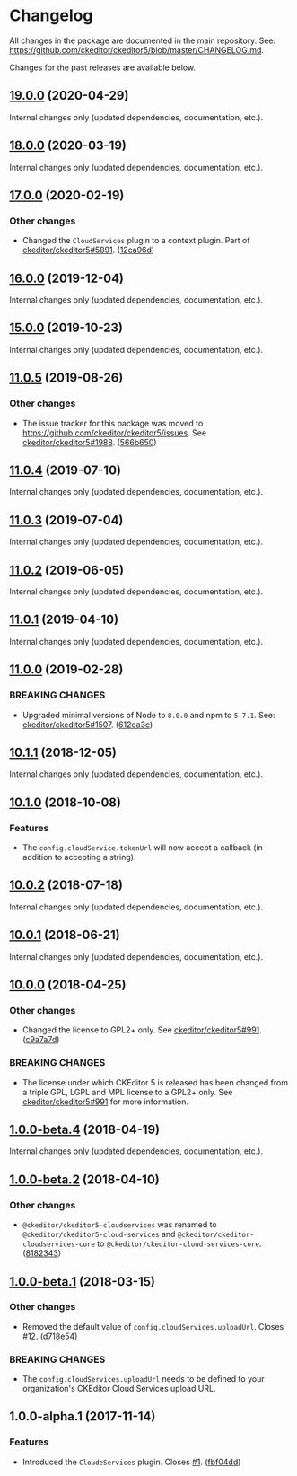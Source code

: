 Changelog
=========

All changes in the package are documented in the main repository. See: https://github.com/ckeditor/ckeditor5/blob/master/CHANGELOG.md.

Changes for the past releases are available below.

## [19.0.0](https://github.com/ckeditor/ckeditor5-cloud-services/compare/v18.0.0...v19.0.0) (2020-04-29)

Internal changes only (updated dependencies, documentation, etc.).


## [18.0.0](https://github.com/ckeditor/ckeditor5-cloud-services/compare/v17.0.0...v18.0.0) (2020-03-19)

Internal changes only (updated dependencies, documentation, etc.).


## [17.0.0](https://github.com/ckeditor/ckeditor5-cloud-services/compare/v16.0.0...v17.0.0) (2020-02-19)

### Other changes

* Changed the `CloudServices` plugin to a context plugin. Part of [ckeditor/ckeditor5#5891](https://github.com/ckeditor/ckeditor5/issues/5891). ([12ca96d](https://github.com/ckeditor/ckeditor5-cloud-services/commit/12ca96d))


## [16.0.0](https://github.com/ckeditor/ckeditor5-cloud-services/compare/v15.0.0...v16.0.0) (2019-12-04)

Internal changes only (updated dependencies, documentation, etc.).


## [15.0.0](https://github.com/ckeditor/ckeditor5-cloud-services/compare/v11.0.5...v15.0.0) (2019-10-23)

Internal changes only (updated dependencies, documentation, etc.).


## [11.0.5](https://github.com/ckeditor/ckeditor5-cloud-services/compare/v11.0.4...v11.0.5) (2019-08-26)

### Other changes

* The issue tracker for this package was moved to https://github.com/ckeditor/ckeditor5/issues. See [ckeditor/ckeditor5#1988](https://github.com/ckeditor/ckeditor5/issues/1988). ([566b650](https://github.com/ckeditor/ckeditor5-cloud-services/commit/566b650))


## [11.0.4](https://github.com/ckeditor/ckeditor5-cloud-services/compare/v11.0.3...v11.0.4) (2019-07-10)

Internal changes only (updated dependencies, documentation, etc.).


## [11.0.3](https://github.com/ckeditor/ckeditor5-cloud-services/compare/v11.0.2...v11.0.3) (2019-07-04)

Internal changes only (updated dependencies, documentation, etc.).


## [11.0.2](https://github.com/ckeditor/ckeditor5-cloud-services/compare/v11.0.1...v11.0.2) (2019-06-05)

Internal changes only (updated dependencies, documentation, etc.).


## [11.0.1](https://github.com/ckeditor/ckeditor5-cloud-services/compare/v11.0.0...v11.0.1) (2019-04-10)

Internal changes only (updated dependencies, documentation, etc.).


## [11.0.0](https://github.com/ckeditor/ckeditor5-cloud-services/compare/v10.1.1...v11.0.0) (2019-02-28)

### BREAKING CHANGES

* Upgraded minimal versions of Node to `8.0.0` and npm to `5.7.1`. See: [ckeditor/ckeditor5#1507](https://github.com/ckeditor/ckeditor5/issues/1507). ([612ea3c](https://github.com/ckeditor/ckeditor5-cloud-services/commit/612ea3c))


## [10.1.1](https://github.com/ckeditor/ckeditor5-cloud-services/compare/v10.1.0...v10.1.1) (2018-12-05)

Internal changes only (updated dependencies, documentation, etc.).


## [10.1.0](https://github.com/ckeditor/ckeditor5-cloud-services/compare/v10.0.2...v10.1.0) (2018-10-08)

### Features

* The `config.cloudService.tokenUrl` will now accept a callback (in addition to accepting a string).


## [10.0.2](https://github.com/ckeditor/ckeditor5-cloud-services/compare/v10.0.1...v10.0.2) (2018-07-18)

Internal changes only (updated dependencies, documentation, etc.).


## [10.0.1](https://github.com/ckeditor/ckeditor5-cloud-services/compare/v10.0.0...v10.0.1) (2018-06-21)

Internal changes only (updated dependencies, documentation, etc.).


## [10.0.0](https://github.com/ckeditor/ckeditor5-cloud-services/compare/v1.0.0-beta.4...v10.0.0) (2018-04-25)

### Other changes

* Changed the license to GPL2+ only. See [ckeditor/ckeditor5#991](https://github.com/ckeditor/ckeditor5/issues/991). ([c9a7a7d](https://github.com/ckeditor/ckeditor5-cloud-services/commit/c9a7a7d))

### BREAKING CHANGES

* The license under which CKEditor&nbsp;5 is released has been changed from a triple GPL, LGPL and MPL license to a GPL2+ only. See [ckeditor/ckeditor5#991](https://github.com/ckeditor/ckeditor5/issues/991) for more information.


## [1.0.0-beta.4](https://github.com/ckeditor/ckeditor5-cloud-services/compare/v1.0.0-beta.2...v1.0.0-beta.4) (2018-04-19)

Internal changes only (updated dependencies, documentation, etc.).


## [1.0.0-beta.2](https://github.com/ckeditor/ckeditor5-cloud-services/compare/v1.0.0-beta.1...v1.0.0-beta.2) (2018-04-10)

### Other changes

* `@ckeditor/ckeditor5-cloudservices` was renamed to `@ckeditor/ckeditor5-cloud-services` and `@ckeditor/ckeditor-cloudservices-core` to `@ckeditor/ckeditor-cloud-services-core`. ([8182343](https://github.com/ckeditor/ckeditor5-cloud-services/commit/8182343))


## [1.0.0-beta.1](https://github.com/ckeditor/ckeditor5-cloud-services/compare/v1.0.0-alpha.1...v1.0.0-beta.1) (2018-03-15)

### Other changes

* Removed the default value of `config.cloudServices.uploadUrl`. Closes [#12](https://github.com/ckeditor/ckeditor5-cloud-services/issues/12). ([d718e54](https://github.com/ckeditor/ckeditor5-cloud-services/commit/d718e54))

### BREAKING CHANGES

* The `config.cloudServices.uploadUrl` needs to be defined to your organization's CKEditor Cloud Services upload URL.


## 1.0.0-alpha.1 (2017-11-14)

### Features

* Introduced the `CloudeServices` plugin. Closes [#1](https://github.com/ckeditor/ckeditor5-cloud-services/issues/1). ([fbf04dd](https://github.com/ckeditor/ckeditor5-cloud-services/commit/fbf04dd))
